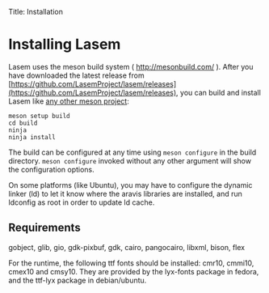 Title: Installation

# Installing Lasem

Lasem uses the meson build system ( http://mesonbuild.com/ ). After you have
downloaded the latest release from
[https://github.com/LasemProject/lasem/releases](https://github.com/LasemProject/lasem/releases),
you can build and install Lasem like [any other meson
project](http://mesonbuild.com/Quick-guide.html#compiling-a-meson-project):

```
meson setup build
cd build
ninja
ninja install
```

The build can be configured at any time using `meson configure` in the build
directory. `meson configure` invoked without any other argument will show the
configuration options.

On some platforms (like Ubuntu), you may have to configure the dynamic linker
(ld) to let it know where the aravis libraries are installed, and run ldconfig
as root in order to update ld cache.

## Requirements

gobject, glib, gio, gdk-pixbuf, gdk, cairo, pangocairo, libxml, bison, flex

For the runtime, the following ttf fonts should be installed: cmr10, cmmi10,
cmex10 and cmsy10.  They are provided by the lyx-fonts package in fedora, and
the ttf-lyx package in debian/ubuntu.
